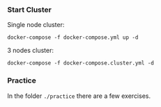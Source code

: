 ### Start Cluster ###

Single node cluster:
```
docker-compose -f docker-compose.yml up -d
```

3 nodes cluster:
```
docker-compose -f docker-compose.cluster.yml -d
```

### Practice

In the folder ```./practice``` there are a few exercises.

